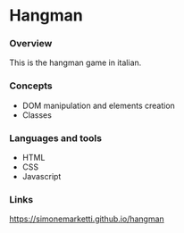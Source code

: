 # Hangman

### Overview

This is the hangman game in italian.

### Concepts

- DOM manipulation and elements creation
- Classes

### Languages and tools

- HTML
- CSS
- Javascript

### Links

https://simonemarketti.github.io/hangman